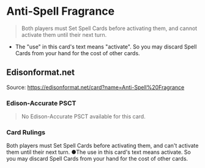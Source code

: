 # Anti-Spell Fragrance

> Both players must Set Spell Cards before activating them, and cannot activate them until their next turn.

*   The "use" in this card's text means "activate". So you may discard Spell Cards from your hand for the cost of other cards.

## Edisonformat.net

Source: https://edisonformat.net/card?name=Anti-Spell%20Fragrance

### Edison-Accurate PSCT

> No Edison-Accurate PSCT available for this card.

### Card Rulings

Both players must Set Spell Cards before activating them, and can't activate them until their next turn.
●The use in this card's text means activate. So you may discard Spell Cards from your hand for the cost of other cards.
            